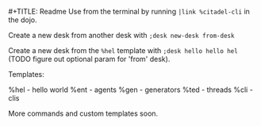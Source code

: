 #+TITLE: Readme
Use from the terminal by running `|link %citadel-cli` in the dojo.

Create a new desk from another desk with `;desk new-desk from-desk`

Create a new desk from the `%hel` template with `;desk hello hello hel` (TODO figure out optional param for 'from' desk).

Templates:

%hel - hello world
%ent - agents
%gen - generators
%ted - threads
%cli - clis

More commands and custom templates soon.
